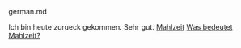 german.md

Ich bin heute zurueck gekommen.
Sehr gut.
[Mahlzeit](https://en.wikipedia.org/wiki/Mahlzeit)
[Was bedeutet Mahlzeit?](https://dict.leo.org/forum/viewUnsolvedquery.php?idForum=13&idThread=490668&lp=frde&lang=fr)

